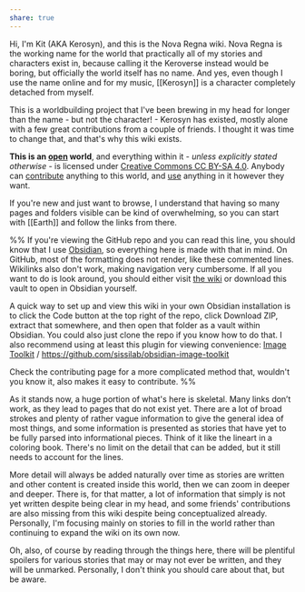 ```yaml
---
share: true
---
```

Hi, I'm Kit (AKA Kerosyn), and this is the Nova Regna wiki. Nova Regna is the working name for the world that practically all of my stories and characters exist in, because calling it the Keroverse instead would be boring, but officially the world itself has no name. And yes, even though I use the name online and for my music, [[Kerosyn]] is a character completely detached from myself.

This is a worldbuilding project that I've been brewing in my head for longer than the name - but not the character! - Kerosyn has existed, mostly alone with a few great contributions from a couple of friends. I thought it was time to change that, and that's why this wiki exists.

**This is an [open](https://opendefinition.org/) world**, and everything within it - *unless explicitly stated otherwise* - is licensed under [Creative Commons CC BY-SA 4.0](https://creativecommons.org/licenses/by-sa/4.0/). Anybody can [contribute](CONTRIBUTING.md) anything to this world, and [use](USAGE-GUIDELINES.md) anything in it however they want.

If you're new and just want to browse, I understand that having so many pages and folders visible can be kind of overwhelming, so you can start with [[Earth]] and follow the links from there.

%% If you're viewing the GitHub repo and you can read this line, you should know that I use [Obsidian](https://obsidian.md/), so everything here is made with that in mind. On GitHub, most of the formatting does not render, like these commented lines. Wikilinks also don't work, making navigation very cumbersome. If all you want to do is look around, you should either visit [the wiki](https://wiki.kitabe.link) or download this vault to open in Obsidian yourself.

A quick way to set up and view this wiki in your own Obsidian installation is to click the Code button at the top right of the repo, click Download ZIP, extract that somewhere, and then open that folder as a vault within Obsidian. You could also just clone the repo if you know how to do that. I also recommend using at least this plugin for viewing convenience: [Image Toolkit](obsidian://show-plugin?id=obsidian-image-toolkit ) / https://github.com/sissilab/obsidian-image-toolkit

Check the contributing page for a more complicated method that, wouldn't you know it, also makes it easy to contribute. %%

As it stands now, a huge portion of what's here is skeletal. Many links don’t work, as they lead to pages that do not exist yet. There are a lot of broad strokes and plenty of rather vague information to give the general idea of most things, and some information is presented as stories that have yet to be fully parsed into informational pieces. Think of it like the lineart in a coloring book. There's no limit on the detail that can be added, but it still needs to account for the lines.

More detail will always be added naturally over time as stories are written and other content is created inside this world, then we can zoom in deeper and deeper. There is, for that matter, a lot of information that simply is not yet written despite being clear in my head, and some friends' contributions are also missing from this wiki despite being conceptualized already. Personally, I'm focusing mainly on stories to fill in the world rather than continuing to expand the wiki on its own now.

Oh, also, of course by reading through the things here, there will be plentiful spoilers for various stories that may or may not ever be written, and they will be unmarked. Personally, I don't think you should care about that, but be aware.